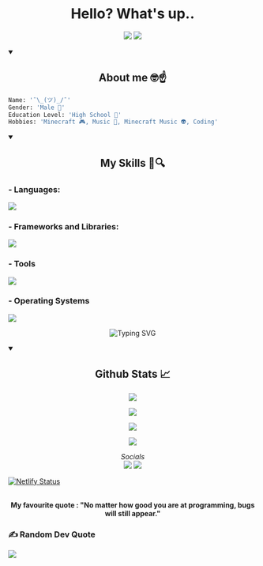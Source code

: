 <h1 align="center">Hello? What's up..</h1>

<p align="center">
  <a href="https://github.com/THEGOODBALL?tab=followers"><img src="https://img.shields.io/github/followers/THEGOODBALL?label=Follow&style=social"></a>
  <a href="https://dsc.gg/wolfcm" target="_blank"><img src="https://img.shields.io/badge/Discord-%237289DA.svg?style=flat&logo=discord&logoColor=white"></a>
</p>

<details open>
  <summary>
    <h2 align="center">About me 🤓☝️</h2>
  </summary>

  ```py
  Name: '¯\_(ツ)_/¯'
  Gender: 'Male 👦' 
  Education Level: 'High School 📖'
  Hobbies: 'Minecraft 🎮, Music 🎵, Minecraft Music 👽, Coding'
  ```
</details>

<details open>
  <summary>
    <h2 align="center">My Skills 📖🔍</h2>
  </summary>

  <p align="center">
    <h3>- Languages:</h3> 
    <a href="https://skillicons.dev"> <img src="https://skillicons.dev/icons?i=powershell,bash,c,cpp,py,lua,html,css,js"> </a>
    <h3>- Frameworks and Libraries:</h3>
    <a href="https://skillicons.dev"> <img src="https://skillicons.dev/icons?i=flutter,selenium,fastapi,gtk,qt"> </a>
    <h3>- Tools</h3>
    <a href="https://skillicons.dev"> <img src="https://skillicons.dev/icons?i=git,github,githubactions,neovim,vscode,pycharm"> </a>
    <h3>- Operating Systems</h3>
    <a href="https://skillicons.dev"> <img src="https://skillicons.dev/icons?i=windows,linux"> </a>
  </p>

<p align="center">
  <img src="https://readme-typing-svg.demolab.com?font=Fira+Code&weight=600&pause=1000&color=7B00FF&center=true&vCenter=true&width=380&lines=Hey+I'm+THEGOODBALL;I'm+a+Python+Developer;I+Made+Tools+Such+As...;Minecraft+redeem+code+gen;and much more!" alt="Typing SVG">
</p>
</details>

<details open>
  <summary>
    <h2 align="center">Github Stats 📈</h2>
  </summary>
<p align="center">
  <img src="https://github-readme-stats.vercel.app/api/?username=THEGOODBALL&amp;title_color=5c64f4&amp;text_color=7b00ff&amp;show_icons=true&amp;bg_color=00000000&amp;hide_border=true&amp;icon_color=5c64f4&amp;hide_title=true&amp;count_private=true">
</p>

<p align="center">
  <img src="https://github-readme-stats.vercel.app/api/top-langs/?username=THEGOODBALL&layout=compact&title_color=5c64f4&text_color=7b00ff&bg_color=00000000&hide_border=true&count_private=true" />
</p>
</details>


<p align="center">
  <a href="https://github.com/THEGOODBALL?tab=repositories"><img src="https://img.shields.io/badge/-Explore%20my%20Repos-24292e?style=for-the-badge&logo=Github"></a>
</p>

<p align="center">
  <a href="https://discord.com/users/1116602877369122894" target="_blank">
    <img src="https://lanyard.cnrad.dev/api/1116602877369122894?bg=7b00ff&borderRadius=30px&idleMessage=Probably%20doing%20nothing">
  </a>
</p>



<p align="center">
  <i>Socials</i>
  <br>
  <a href="https://dsc.gg/wolfcm"><img src="https://img.shields.io/badge/Discord-%237289DA.svg?style=flat&logo=discord&logoColor=white"></a>
  <a href="https://youtube.com/@THEGOODBALLYT"><img src="https://img.shields.io/badge/YouTube-FF0000.svg?style=flat&logo=youtube&logoColor=white"></a>
</p>

[![Netlify Status](https://api.netlify.com/api/v1/badges/21a3bd99-e8f4-4ee1-b643-fefdf6cd5639/deploy-status)](https://app.netlify.com/sites/mycooltools/deploys)

<p align="center">
  <br>
  <strong>My favourite quote :      
    "No matter how good you are at programming, bugs will still appear."</strong>
</p>

### ✍️ Random Dev Quote
![](https://quotes-github-readme.vercel.app/api?type=horizontal&theme=radical)
